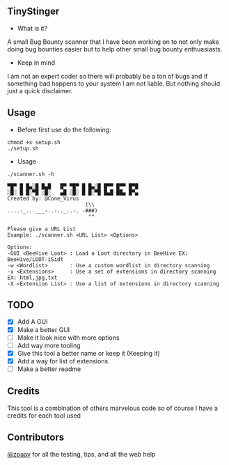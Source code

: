## TinyStinger
- What is it?

A small Bug Bounty scanner that I have been working on to not only make doing bug bounties easier but to help other small bug bounty enthuasiasts.
- Keep in mind

I am not an expert coder so there will probably be a ton of bugs and if something bad happens to your system I am not liable. But nothing should just a quick disclaimer.
## Usage 
- Before first use do the following:
```
chmod +x setup.sh
./setup.sh
```
- Usage
```
./scanner.sh -h

▀█▀ █ █▄░█ █▄█   █▀ ▀█▀ █ █▄░█ █▀▀ █▀▀ █▀█
░█░ █ █░▀█ ░█░   ▄█ ░█░ █ █░▀█ █▄█ ██▄ █▀▄
Created by: @Cone_Virus
                         (\\
....-_...___-..-.._..-. -###)
                          ""

Please give a URL List
Example: ./scanner.sh <URL List> <Options>

Options:
-GUI <BeeHive Loot> : Load a Loot directory in BeeHive EX: BeeHive/LOOT-iSidt
-w <Wordlist>       : Use a custom wordlist in directory scanning
-x <Extensions>     : Use a set of extensions in directory scanning EX: html,jpg,txt
-X <Extension List> : Use a list of extensions in directory scanning
```
## TODO
- [x] Add A GUI
- [x] Make a better GUI
- [ ] Make it look nice with more options
- [ ] Add way more tooling
- [x] Give this tool a better name or keep it (Keeping it)
- [x] Add a way for list of extensions 
- [ ] Make a better readme
## Credits
This tool is a combination of others marvelous code so of course I have a credits for each tool used
## Contributors
[@zpaav](https://github.com/zpaav) for all the testing, tips, and all the web help
